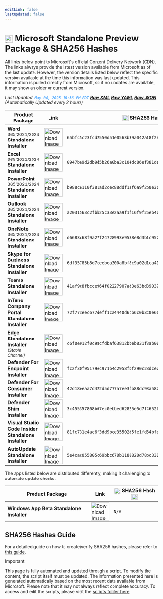 ```yaml
---
editLink: false
lastUpdated: false
---
```

# <img src="/images/Microsoft_Logo_512px.png" alt="image" width="25" style="vertical-align: middle; display: inline-block;" /> Microsoft Standalone Preview Package & SHA256 Hashes

<span class="extra-small">All links below point to Microsoft's official Content Delivery Network (CDN).</span>
<span class="extra-small">The links always provide the latest version available from Microsoft as of the last update. However, the version details listed below reflect the specific version available at the time this information was last updated. This information is pulled directly from Microsoft, so if no updates are available, it may show an older or current version.</span>

<span class="extra-small">_Last Updated: <code style="color : dodgerblue">May 04, 2025 10:36 PM EDT</code> [**_Raw XML_**](https://github.com/cocopuff2u/MOFA/blob/main/latest_raw_files/macos_standalone_preview.xml) [**_Raw YAML_**](https://github.com/cocopuff2u/MOFA/blob/main/latest_raw_files/macos_standalone_preview.yaml) [**_Raw JSON_**](https://github.com/cocopuff2u/MOFA/blob/main/latest_raw_files/macos_standalone_preview.json)
 (Automatically Updated every 2 hours)_</span>

| **Product Package** | **Link** | **<img src="/images/sha-256.png" alt="image" width="20" style="vertical-align: middle; display: inline-block;" /> SHA256 Hash <img src="/images/sha-256.png" alt="image" width="20" style="vertical-align: middle; display: inline-block;" />** |
|----------------------|----------|------------------|
| **Word** <sup>365/2021/2024</sup> **Standalone Installer** | <a href="https://officecdnmac.microsoft.com/pr/1ac37578-5a24-40fb-892e-b89d85b6dfaa/MacAutoupdate/Microsoft_Word_16.96.25042933_Updater.pkg"><img src="/images/MSWD_512x512x32.png" alt="Download Image" width="60"></a> | `65bfc5c23fcd2550d51e0563b39a042a18f2eb03008daa84c6a0c031b9f49541` |
| **Excel** <sup>365/2021/2024</sup> **Standalone Installer** | <a href="https://officecdnmac.microsoft.com/pr/1ac37578-5a24-40fb-892e-b89d85b6dfaa/MacAutoupdate/Microsoft_Excel_16.96.25042021_Updater.pkg"><img src="/images/XCEL_512x512x32.png" alt="Download Image" width="60"></a> | `0947ba9d2db9d5b26a0ba3c104dc86ef881de99c1197ffa361515cebca600f45` |
| **PowerPoint** <sup>365/2021/2024</sup> **Standalone Installer** | <a href="https://officecdnmac.microsoft.com/pr/1ac37578-5a24-40fb-892e-b89d85b6dfaa/MacAutoupdate/Microsoft_PowerPoint_16.96.25042021_Updater.pkg"><img src="/images/PPT3_512x512x32.png" alt="Download Image" width="60"></a> | `b988ce110f381ad2cec88ddf1af6a9f2b0e3c121843490a33efc66ee2509c302` |
| **Outlook** <sup>365/2021/2024</sup> **Standalone Installer**| <a href="https://officecdnmac.microsoft.com/pr/1ac37578-5a24-40fb-892e-b89d85b6dfaa/MacAutoupdate/Microsoft_Outlook_16.96.25042730_Updater.pkg"><img src="/images/Outlook_512x512x32.png" alt="Download Image" width="60"></a> | `a2031563c2fbb25c33e2aa9f1f16f9f26eb4c24d4e01b4ce48eaf3952e3bf5c4` |
| **OneNote** <sup>365/2021/2024</sup> **Standalone Installer** | <a href="https://officecdnmac.microsoft.com/pr/1ac37578-5a24-40fb-892e-b89d85b6dfaa/MacAutoupdate/Microsoft_OneNote_16.96.25041326_Updater.pkg"><img src="/images/OneNote_512x512x32.png" alt="Download Image" width="60"></a> | `d6683c68f9a27f24728993e9588e8d3b1c952813b31ff8a1d58f99cf56129b94` |
| **Skype for Business Standalone Installer** | <a href="https://officecdn.microsoft.com/pr/1ac37578-5a24-40fb-892e-b89d85b6dfaa/MacAutoupdate/SkypeForBusinessUpdater-16.31.8.pkg"><img src="/images/skype_for_business.png" alt="Download Image" width="60"></a> | `6df35785b8d7ceebea300a8bf8c9a02d1ca417ed580724d49375eea7815daad8` |
| **Teams Standalone Installer** | <a href="https://statics.teams.cdn.office.net/production-osx/25107.1602.3597.2115/MicrosoftTeams.pkg"><img src="/images/teams_512x512x32.png" alt="Download Image" width="60"></a> | `41af9c8fbcce964f02227907ad3e63bd39037a1fd187517c509c77bc5601e5f3` |
| **InTune Company Portal Standalone Installer** | <a href="https://officecdnmac.microsoft.com/pr/1ac37578-5a24-40fb-892e-b89d85b6dfaa/MacAutoupdate/CompanyPortal_5.2502.1-Upgrade.pkg"><img src="/images/companyportal.png" alt="Download Image" width="60"></a> | `72f773eec677deff1ca4440d6cb6c0b3c0e669c50c4966a56205c62e2f3f100b` |
| **Edge Standalone Installer** <sup>_(Stable Channel)_</sup> | <a href="https://officecdn-microsoft-com.akamaized.net/pr/03adf619-38c6-4249-95ff-4a01c0ffc962/MacAutoupdate/MicrosoftEdgeUpdate-134.0.3124.51.pkg"><img src="/images/edge_app.png" alt="Download Image" width="60"></a> | `c6f0e912f0c98cfdbaf63812bbeb831f3ab003c99c9de4882ddee75a0ce64559` |
| **Defender For Endpoint Installer** | <a href="https://officecdnmac.microsoft.com/pr/1ac37578-5a24-40fb-892e-b89d85b6dfaa/MacAutoupdate/wdav-upgrade.pkg"><img src="/images/defender_512x512x32.png" alt="Download Image" width="60"></a> | `fc2f30f95179ec971b4c2958fbf290c28dce7451d7371a2b535af90c59960ad2` |
| **Defender For Consumer Installer** | <a href="https://officecdnmac.microsoft.com/pr/1ac37578-5a24-40fb-892e-b89d85b6dfaa/MacAutoupdate/Microsoft_Defender_101.25032.0006_Individuals_Installer.pkg"><img src="/images/defender_512x512x32.png" alt="Download Image" width="60"></a> | `42d18eeaa7d422d5d777a7ee3fb88dc98a587b882e499132766c9e5b5d88caae` |
| **Defender Shim Installer** | <a href="https://officecdnmac.microsoft.com/pr/1ac37578-5a24-40fb-892e-b89d85b6dfaa/MacAutoupdate/Microsoft_Defender_101.24080.0001_Individuals_Shim_Installer.pkg"><img src="/images/defender_512x512x32.png" alt="Download Image" width="60"></a> | `3c455357808b67ec0ebbed62825e5d7f4652f3f53a1d3d58510e82099981bb51` |
| **Visual Studio Code Insider Standalone Installer** | <a href="https://vscode.download.prss.microsoft.com/dbazure/download/insider/47ea00afe6b2b1cb01492d7e7d466989f5727894/VSCode-darwin-universal.zip"><img src="/images/Code_512x512x32.png" alt="Download Image" width="60"></a> | `81fc731e4ac6f3dd9bce35502d5fe1fd64bfe0cf7f89277f06beb4a0c7bc75ee` |
| **AutoUpdate Standalone Installer** | <a href="https://officecdnmac.microsoft.com/pr/1ac37578-5a24-40fb-892e-b89d85b6dfaa/MacAutoupdate/Microsoft_AutoUpdate_4.79.25033028_Updater.pkg"><img src="/images/autoupdate.png" alt="Download Image" width="60"></a> | `5e4cac055805c69bbc670b1188820d78bc33119bf66c2e81f2fe4c2710749b6c` |

<span class="extra-small">The apps listed below are distributed differently, making it challenging to automate update checks.</span>

| **Product Package** | **Link** | **<img src="/images/sha-256.png" alt="image" width="20" style="vertical-align: middle; display: inline-block;" /> SHA256 Hash <img src="/images/sha-256.png" alt="image" width="20" style="vertical-align: middle; display: inline-block;" />** |
|----------------------|----------|------------------|
| **Windows App Beta Standalone Installer** | <a href="https://install.appcenter.ms/orgs/rdmacios-k2vy/apps/microsoft-remote-desktop-for-mac/distribution_groups/all-users-of-microsoft-remote-desktop-for-mac"><img src="/images/windowsapp.png" alt="Download Image" width="60"></a> | `N/A` |

## SHA256 Hashes Guide

For a detailed guide on how to create/verify SHA256 hashes, please refer to [this guide](/guides/how_to_sha256).

> [!IMPORTANT]
> This page is fully automated and updated through a script. To modify the content, the script itself must be updated. The information presented here is generated automatically based on the most recent data available from Microsoft. Please note that it may not always reflect complete accuracy. To access and edit the scripts, please visit the [scripts folder here](https://github.com/cocopuff2u/MOFA_WEBSITE/tree/main/update_readme_scripts).
